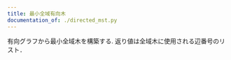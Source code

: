 ```yaml
---
title: 最小全域有向木
documentation_of: ./directed_mst.py
---
```


有向グラフから最小全域木を構築する.
返り値は全域木に使用される辺番号のリスト．